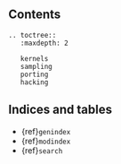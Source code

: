 ```{include} ../README.md
```

Contents
--------

```{eval-rst}
.. toctree::
   :maxdepth: 2

   kernels
   sampling
   porting
   hacking
```

Indices and tables
------------------

 * {ref}`genindex`
 * {ref}`modindex`
 * {ref}`search`
